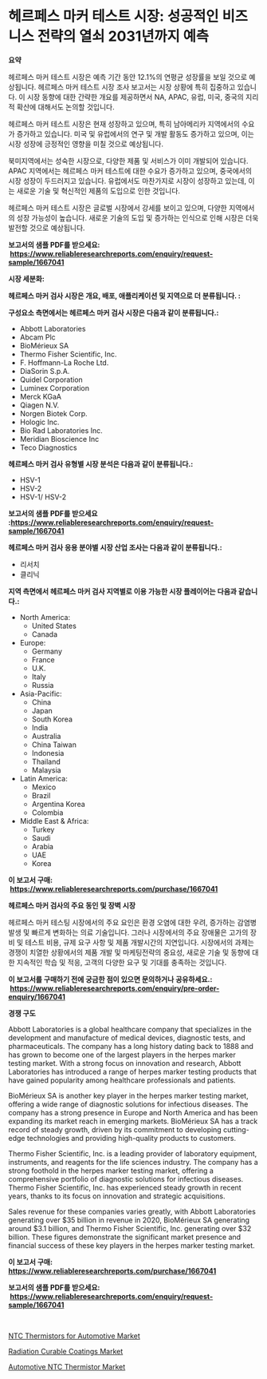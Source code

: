 <p><h1>헤르페스 마커 테스트 시장: 성공적인 비즈니스 전략의 열쇠 2031년까지 예측</h1></p><p><strong>요약</strong></p>
<p><p>헤르페스 마커 테스트 시장은 예측 기간 동안 12.1%의 연평균 성장률을 보일 것으로 예상됩니다. 헤르페스 마커 테스트 시장 조사 보고서는 시장 상황에 특히 집중하고 있습니다. 이 시장 동향에 대한 간략한 개요를 제공하면서 NA, APAC, 유럽, 미국, 중국의 지리적 확산에 대해서도 논의할 것입니다.</p><p>헤르페스 마커 테스트 시장은 현재 성장하고 있으며, 특히 남아메리카 지역에서의 수요가 증가하고 있습니다. 미국 및 유럽에서의 연구 및 개발 활동도 증가하고 있으며, 이는 시장 성장에 긍정적인 영향을 미칠 것으로 예상됩니다.</p><p>북미지역에서는 성숙한 시장으로, 다양한 제품 및 서비스가 이미 개발되어 있습니다. APAC 지역에서는 헤르페스 마커 테스트에 대한 수요가 증가하고 있으며, 중국에서의 시장 성장이 두드러지고 있습니다. 유럽에서도 마찬가지로 시장이 성장하고 있는데, 이는 새로운 기술 및 혁신적인 제품의 도입으로 인한 것입니다.</p><p>헤르페스 마커 테스트 시장은 글로벌 시장에서 강세를 보이고 있으며, 다양한 지역에서의 성장 가능성이 높습니다. 새로운 기술의 도입 및 증가하는 인식으로 인해 시장은 더욱 발전할 것으로 예상됩니다.</p></p>
<p><strong>보고서의 샘플 PDF를 받으세요: &nbsp;<a href="https://www.reliableresearchreports.com/enquiry/request-sample/1667041">https://www.reliableresearchreports.com/enquiry/request-sample/1667041</a></strong></p>
<p><strong>시장 세분화:</strong></p>
<p><strong> 헤르페스 마커 검사 시장은 개요, 배포, 애플리케이션 및 지역으로 더 분류됩니다. :</strong></p>
<p><strong>구성요소 측면에서는 헤르페스 마커 검사 시장은 다음과 같이 분류됩니다.:</strong></p>
<p><ul><li>Abbott Laboratories</li><li>Abcam Plc</li><li>BioMérieux SA</li><li>Thermo Fisher Scientific, Inc.</li><li>F. Hoffmann-La Roche Ltd.</li><li>DiaSorin S.p.A.</li><li>Quidel Corporation</li><li>Luminex Corporation</li><li>Merck KGaA</li><li>Qiagen N.V.</li><li>Norgen Biotek Corp.</li><li>Hologic Inc.</li><li>Bio Rad Laboratories Inc.</li><li>Meridian Bioscience Inc</li><li>Teco Diagnostics</li></ul></p>
<p><strong> 헤르페스 마커 검사 유형별 시장 분석은 다음과 같이 분류됩니다.:</strong></p>
<p><ul><li>HSV-1</li><li>HSV-2</li><li>HSV-1/ HSV-2</li></ul></p>
<p><strong>보고서의 샘플 PDF를 받으세요 :<a href="https://www.reliableresearchreports.com/enquiry/request-sample/1667041">https://www.reliableresearchreports.com/enquiry/request-sample/1667041</a></strong></p>
<p><strong> 헤르페스 마커 검사 응용 분야별 시장 산업 조사는 다음과 같이 분류됩니다.:</strong></p>
<p><ul><li>리서치</li><li>클리닉</li></ul></p>
<p><strong>지역 측면에서 헤르페스 마커 검사 지역별로 이용 가능한 시장 플레이어는 다음과 같습니다.:</strong></p>
<p><ul>
    <li>
        North America:
        <ul>
            <li>United States</li>
            <li>Canada</li>
        </ul>
    </li>
    <li>
        Europe:
        <ul>
            <li>Germany</li>
            <li>France</li>
            <li>U.K.</li>
            <li>Italy</li>
            <li>Russia</li>
        </ul>
    </li>
    <li>
        Asia-Pacific:
        <ul>
            <li>China</li>
            <li>Japan</li>
            <li>South Korea</li>
            <li>India</li>
            <li>Australia</li>
            <li>China Taiwan</li>
            <li>Indonesia</li>
            <li>Thailand</li>
            <li>Malaysia</li>
        </ul>
    </li>
    <li>
        Latin America:
        <ul>
            <li>Mexico</li>
            <li>Brazil</li>
            <li>Argentina Korea</li>
            <li>Colombia</li>
        </ul>
    </li>
    <li>
        Middle East & Africa:
        <ul>
            <li>Turkey</li>
            <li>Saudi</li>
            <li>Arabia</li>
            <li>UAE</li>
            <li>Korea</li>
        </ul>
    </li>
    </ul></p>
<p><strong>이 보고서 구매: &nbsp;<a href="https://www.reliableresearchreports.com/purchase/1667041">https://www.reliableresearchreports.com/purchase/1667041</a></strong></p>
<p><strong>헤르페스 마커 검사의 주요 동인 및 장벽 시장</strong></p>
<p><p>헤르페스 마커 테스팅 시장에서의 주요 요인은 환경 오염에 대한 우려, 증가하는 감염병 발생 및 빠르게 변화하는 의료 기술입니다. 그러나 시장에서의 주요 장애물은 고가의 장비 및 테스트 비용, 규제 요구 사항 및 제품 개발시간의 지연입니다. 시장에서의 과제는 경쟁이 치열한 상황에서의 제품 개발 및 마케팅전략의 중요성, 새로운 기술 및 동향에 대한 지속적인 학습 및 적응, 고객의 다양한 요구 및 기대를 충족하는 것입니다.</p></p>
<p><strong>이 보고서를 구매하기 전에 궁금한 점이 있으면 문의하거나 공유하세요.: &nbsp;<a href="https://www.reliableresearchreports.com/enquiry/pre-order-enquiry/1667041">https://www.reliableresearchreports.com/enquiry/pre-order-enquiry/1667041</a></strong></p>
<p><strong>경쟁 구도</strong></p>
<p><p>Abbott Laboratories is a global healthcare company that specializes in the development and manufacture of medical devices, diagnostic tests, and pharmaceuticals. The company has a long history dating back to 1888 and has grown to become one of the largest players in the herpes marker testing market. With a strong focus on innovation and research, Abbott Laboratories has introduced a range of herpes marker testing products that have gained popularity among healthcare professionals and patients.</p><p>BioMérieux SA is another key player in the herpes marker testing market, offering a wide range of diagnostic solutions for infectious diseases. The company has a strong presence in Europe and North America and has been expanding its market reach in emerging markets. BioMérieux SA has a track record of steady growth, driven by its commitment to developing cutting-edge technologies and providing high-quality products to customers.</p><p>Thermo Fisher Scientific, Inc. is a leading provider of laboratory equipment, instruments, and reagents for the life sciences industry. The company has a strong foothold in the herpes marker testing market, offering a comprehensive portfolio of diagnostic solutions for infectious diseases. Thermo Fisher Scientific, Inc. has experienced steady growth in recent years, thanks to its focus on innovation and strategic acquisitions.</p><p>Sales revenue for these companies varies greatly, with Abbott Laboratories generating over $35 billion in revenue in 2020, BioMérieux SA generating around $3.1 billion, and Thermo Fisher Scientific, Inc. generating over $32 billion. These figures demonstrate the significant market presence and financial success of these key players in the herpes marker testing market.</p></p>
<p><strong>이 보고서 구매: &nbsp; <a href="https://www.reliableresearchreports.com/purchase/1667041">https://www.reliableresearchreports.com/purchase/1667041</a></strong></p>
<p><strong>보고서의 샘플 PDF를 받으세요: &nbsp;<a href="https://www.reliableresearchreports.com/enquiry/request-sample/1667041">https://www.reliableresearchreports.com/enquiry/request-sample/1667041</a></strong><strong></strong></p>
<p>&nbsp;</p>
<p><p><a href="https://github.com/lataunyatinikmelvin59ilbd0dv/Market-Research-Report-List-1/blob/main/ntc-thermistors-for-automotive-market.md">NTC Thermistors for Automotive Market</a></p><p><a href="https://cute-banjo-8ca.notion.site/Radiation-Curable-Coatings-Market-Offer-Valuable-Insights-into-Market-Size-Market-Share-Market-Tre-4c4503a4e9a349769309a3d11542a84b">Radiation Curable Coatings Market</a></p><p><a href="https://github.com/pgtimber/Market-Research-Report-List-2/blob/main/automotive-ntc-thermistor-market.md">Automotive NTC Thermistor Market</a></p></p>